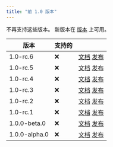 ```yaml
---
title: "前 1.0 版本"
---
```


不再支持这些版本。 新版本在 [版本](versions.md) 上可用。

| 版本            | 支持的 |                                                                                                                                               |
| ------------- | --- | --------------------------------------------------------------------------------------------------------------------------------------------- |
| 1.0-rc.6      | :x: | [文档](https://docs.butterfly.linwood.dev/docs/1.0.0-rc.6/intro) [发布](https://github.com/LinwoodDev/Butterfly/releases/tag/v1.0.0-rc.6)       |
| 1.0-rc.5      | :x: | [文档](https://docs.butterfly.linwood.dev/docs/1.0.0-rc.5/intro) [发布](https://github.com/LinwoodDev/Butterfly/releases/tag/v1.0.0-rc.5)       |
| 1.0-rc.4      | :x: | [文档](https://docs.butterfly.linwood.dev/docs/1.0.0-rc.4/intro) [发布](https://github.com/LinwoodDev/Butterfly/releases/tag/v1.0.0-rc.4)       |
| 1.0-rc.3      | :x: | [文档](https://docs.butterfly.linwood.dev/docs/1.0.0-rc.3/intro) [发布](https://github.com/LinwoodDev/Butterfly/releases/tag/v1.0.0-rc.3)       |
| 1.0-rc.2      | :x: | [文档](https://docs.butterfly.linwood.dev/docs/1.0.0-rc.2/intro) [发布](https://github.com/LinwoodDev/Butterfly/releases/tag/v1.0.0-rc.2)       |
| 1.0-rc.1      | :x: | [文档](https://docs.butterfly.linwood.dev/docs/1.0.0-rc.1/intro) [发布](https://github.com/LinwoodDev/Butterfly/releases/tag/v1.0.0-rc.1)       |
| 1.0.0-beta.0  | :x: | [文档](https://docs.butterfly.linwood.dev/docs/1.0.0-beta.0/intro) [发布](https://github.com/LinwoodDev/Butterfly/releases/tag/v1.0.0-beta.0)   |
| 1.0.0-alpha.0 | :x: | [文档](https://docs.butterfly.linwood.dev/docs/1.0.0-alpha.0/intro) [发布](https://github.com/LinwoodDev/Butterfly/releases/tag/v1.0.0-alpha.0) |
